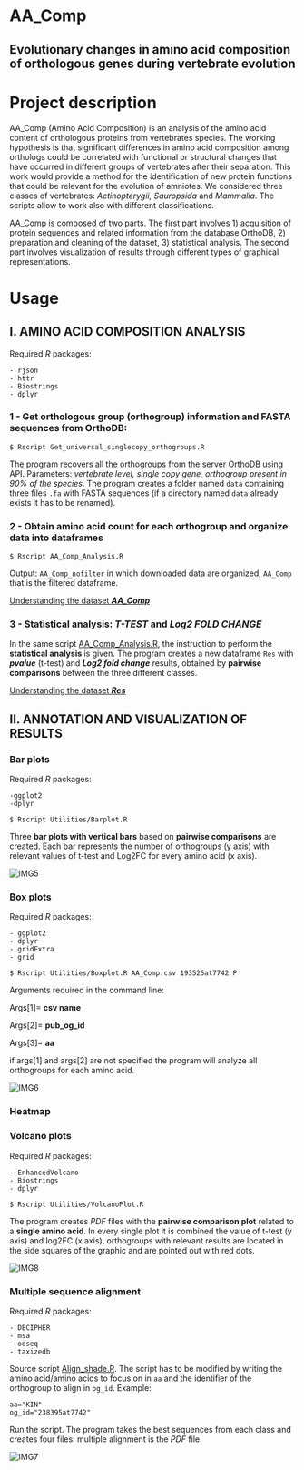 # AA_Comp
## Evolutionary changes in amino acid composition of orthologous genes during vertebrate evolution

# Project description
AA_Comp (Amino Acid Composition) is an analysis of the amino acid content of orthologous proteins from vertebrates species. The working hypothesis is that significant differences in amino acid composition among orthologs could be correlated with functional or structural changes that have occurred in different groups of vertebrates after their separation. This work would provide a method for the identification of new protein functions that could be relevant for the evolution of amniotes. We considered three classes of vertebrates: *Actinopterygii, Sauropsida* and *Mammalia*. The scripts allow to work also with different classifications.

AA_Comp is composed of two parts. The first part involves 1) acquisition of protein sequences and related information from the database OrthoDB, 2) preparation and cleaning of the dataset, 3) statistical analysis. The second part involves visualization of results through different types of graphical representations.

# Usage

## I. AMINO ACID COMPOSITION ANALYSIS

Required *R* packages:
```
- rjson
- httr
- Biostrings
- dplyr
```
### 1 - Get orthologous group (orthogroup) information and FASTA sequences from OrthoDB:
 
```
$ Rscript Get_universal_singlecopy_orthogroups.R
```
The program recovers all the orthogroups from the server [OrthoDB](https://www.orthodb.org/) using API. 
Parameters: *vertebrate level, single copy gene, orthogroup present in 90% of the species*. 
The program creates a folder named `data` containing three files `.fa` with FASTA sequences (if a directory named `data` already exists it has to be renamed).

### 2 - Obtain amino acid count for each orthogroup and organize data into dataframes
```
$ Rscript AA_Comp_Analysis.R
```
Output: `AA_Comp_nofilter` in which  downloaded data are organized, `AA_Comp` that is the filtered dataframe.

[Understanding the dataset ***AA_Comp***](https://github.com/Percud/AA_Comp/blob/master/Results/UNDERSTANDING%20THE%20DATASET%20AA_Comp.md)

### 3 - Statistical analysis: ***T-TEST*** and ***Log2 FOLD CHANGE***
In the same script [AA_Comp_Analysis.R](https://github.com/Percud/AA_Comp/blob/master/AA_Comp_Analysis.R), the instruction to perform the **statistical analysis** is given. 
The program creates a new dataframe `Res` with ***pvalue*** (t-test) and ***Log2 fold change*** results, obtained by **pairwise comparisons** between the three different classes.


[Understanding the dataset ***Res***](https://github.com/Percud/AA_Comp/blob/master/Results/UNDERSTANDING%20THE%20DATASET%20Res.md)

## II. ANNOTATION AND VISUALIZATION OF RESULTS
### Bar plots
Required *R* packages:
```
-ggplot2
-dplyr
```
```
$ Rscript Utilities/Barplot.R
```
Three **bar plots with vertical bars** based on **pairwise comparisons** are created. Each bar represents the number of orthogroups (y axis) with relevant values of t-test and Log2FC for every amino acid (x axis).

![IMG5](./Images/Barplot.jpg)

### Box plots ### 
Required *R* packages: 
```
- ggplot2
- dplyr
- gridExtra
- grid
```
```
$ Rscript Utilities/Boxplot.R AA_Comp.csv 193525at7742 P
```
Arguments required in the command line:

Args[1]= **csv name**

Args[2]= **pub_og_id**

Args[3]= **aa**

if args[1] and args[2] are not specified the program will analyze all orthogroups for each amino acid.

![IMG6](./Images/box.png)

### Heatmap

### Volcano plots
Required *R* packages: 
```
- EnhancedVolcano
- Biostrings
- dplyr
```
```
$ Rscript Utilities/VolcanoPlot.R
```

The program creates *PDF* files with the **pairwise comparison plot** related to a **single amino acid**.
In every single plot it is combined the value of t-test (y axis) and log2FC (x axis), orthogroups with relevant results are located in the side squares of the graphic and are pointed out with red dots.

![IMG8](./Images/volcano.png)

### Multiple sequence alignment
Required *R* packages: 
```
- DECIPHER
- msa
- odseq
- taxizedb
```
Source script [Align_shade.R](https://github.com/Percud/AA_Comp/blob/master/Utilities/Align_shade.R). The script has to be modified by writing the amino acid/amino acids to focus on in `aa` and the identifier of the orthogroup to align in `og_id`. Example: 
```
aa="KIN"
og_id="238395at7742"
```
Run the script. The program takes the best sequences from each class and creates four files: multiple alignment is the *PDF* file.

![IMG7](./Images/align.png)










